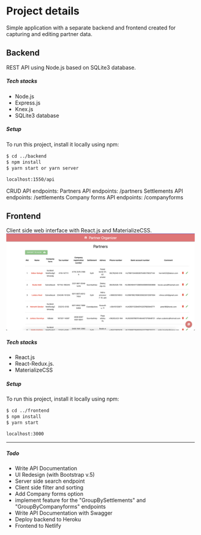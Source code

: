 # Project details

Simple application with a separate backend and frontend created for capturing and editing partner data.

## Backend

REST API using Node.js based on SQLite3 database.

##### Tech stacks
- Node.js
- Express.js
- Knex.js
- SQLite3 database

##### Setup
To run this project, install it locally using npm:

```
$ cd ../backend
$ npm install
$ yarn start or yarn server
```


```sh
localhost:1550/api
```

CRUD API endpoints:
Partners API endpoints: /partners
Settlements API endpoints: /settlements
Company forms API endpoints: /companyforms

## Frontend

Client side web interface with React.js and MaterializeCSS.
![Screenshot](screenshot.png)

##### Tech stacks
- React.js
- React-Redux.js.
- MaterializeCSS

##### Setup
To run this project, install it locally using npm:

```
$ cd ../frontend
$ npm install
$ yarn start
```

```sh
localhost:3000
```

------------


##### Todo
- Write API Documentation
- UI Redesign (with Bootstrap v.5)
- Server side search endpoint
- Client side filter and sorting
- Add Company forms option
- implement feature for the "GroupBySettlements" and "GroupByCompanyforms" endpoints
- Write API Documentation with Swagger
- Deploy backend to Heroku
- Frontend to Netlify


